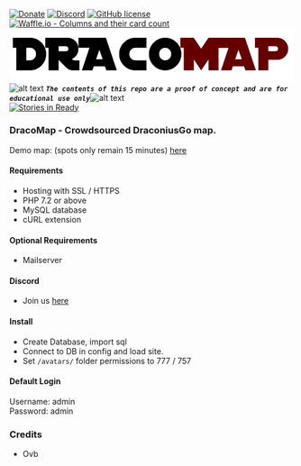 <!-- define variables -->
[1.1]: http://i.imgur.com/M4fJ65n.png (ATTENTION)
[![Donate](https://img.shields.io/badge/Donate-PayPal-green.svg)](https://www.paypal.me/rocketbot) [![Discord](https://img.shields.io/badge/Discord-Online-blue.svg)](https://discord.gg/rkm4xhX)
[![GitHub license](https://img.shields.io/badge/license-GNU-blue.svg)](https://raw.githubusercontent.com/Account-Managers/DracoMap/master/LICENSE.md) [![Waffle.io - Columns and their card count](https://badge.waffle.io/Account-Managers/DracoMap.svg?columns=all)](https://waffle.io/Account-Managers/DracoMap)</br>
<img src="https://github.com/Account-Managers/DracoMap/blob/master/logo.png" alt="DracoMap Logo"/>
</br>![alt text][1.1] <strong><em>`The contents of this repo are a proof of concept and are for educational use only`</em></strong>![alt text][1.1]<br/>
[![Stories in Ready](https://discordapp.com/api/guilds/335455302965002242/widget.png?style=banner3&time-)](https://discord.gg/rkm4xhX)


### DracoMap - Crowdsourced DraconiusGo map.
Demo map: (spots only remain 15 minutes) <a href="https://webpokemon.net/DracoMap/">here</a>

#### Requirements

- Hosting with SSL / HTTPS
- PHP 7.2 or above
- MySQL database
- cURL extension

#### Optional Requirements

- Mailserver

#### Discord

- Join us <a href="https://discord.gg/rkm4xhX">here</a>

#### Install
- Create Database, import sql
- Connect to DB in config and load site.
- Set `/avatars/` folder permissions to 777 / 757

#### Default Login
Username: admin<br>
Password: admin

### Credits
 - Ovb
